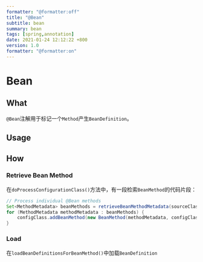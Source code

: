 ```yaml
---
formatter: "@formatter:off"
title: "@Bean" 
subtitle: bean 
summary: bean 
tags: [spring,annotation] 
date: 2021-01-24 12:12:22 +800 
version: 1.0
formatter: "@formatter:on"
---
```


# Bean

## What

`@Bean`注解用于标记一个`Method`产生`BeanDefinition`。

## Usage



## How

### Retrieve Bean Method

在`doProcessConfigurationClass()`方法中，有一段检索`BeanMethod`的代码片段：

```java
// Process individual @Bean methods
Set<MethodMetadata> beanMethods = retrieveBeanMethodMetadata(sourceClass);
for (MethodMetadata methodMetadata : beanMethods) {
	configClass.addBeanMethod(new BeanMethod(methodMetadata, configClass));
}
```

### Load

在`loadBeanDefinitionsForBeanMethod()`中加载`BeanDefinition`